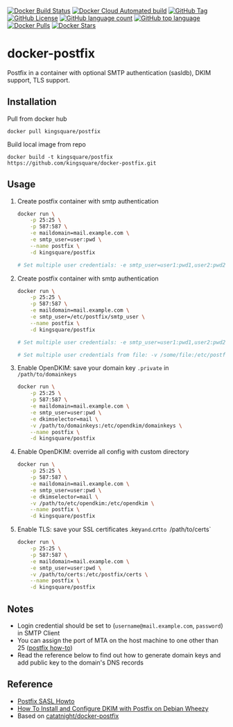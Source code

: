 [![Docker Build Status](https://img.shields.io/docker/cloud/build/kingsquare/postfix?style=flat-square)](https://hub.docker.com/r/kingsquare/postfix/builds)
[![Docker Cloud Automated build](https://img.shields.io/docker/cloud/automated/kingsquare/postfix?style=flat-square)](https://hub.docker.com/r/kingsquare/postfix/builds)
[![GitHub Tag](https://img.shields.io/github/v/tag/kingsquare/docker-postfix?style=flat-square)](https://github.com/kingsquare/docker-postfix)
[![GitHub License](https://img.shields.io/github/license/kingsquare/docker-postfix?style=flat-square)](https://github.com/kingsquare/docker-postfix)
[![GitHub language count](https://img.shields.io/github/languages/count/kingsquare/docker-postfix?style=flat-square)](https://github.com/kingsquare/docker-postfix)
[![GitHub top language](https://img.shields.io/github/languages/top/kingsquare/docker-postfix?style=flat-square)](https://github.com/kingsquare/docker-postfix)
[![Docker Pulls](https://img.shields.io/docker/pulls/kingsquare/postfix?style=flat-square)](https://hub.docker.com/r/kingsquare/postfix)
[![Docker Stars](https://img.shields.io/docker/stars/kingsquare/postfix?style=flat-square)](https://hub.docker.com/r/kingsquare/postfix)

# docker-postfix

Postfix in a container with optional SMTP authentication (sasldb), DKIM support, TLS support.

## Installation

Pull from docker hub

    docker pull kingsquare/postfix

Build local image from repo

    docker build -t kingsquare/postfix https://github.com/kingsquare/docker-postfix.git

## Usage

1. Create postfix container with smtp authentication

	```bash
	docker run \
	    -p 25:25 \
        -p 587:587 \
        -e maildomain=mail.example.com \
        -e smtp_user=user:pwd \
        --name postfix \
        -d kingsquare/postfix
 
	# Set multiple user credentials: -e smtp_user=user1:pwd1,user2:pwd2,...,userN:pwdN
	```

1. Create postfix container with smtp authentication

	```bash
	docker run \
	    -p 25:25 \
        -p 587:587 \
        -e maildomain=mail.example.com \
        -e smtp_user=/etc/postfix/smtp_user \
        --name postfix \
        -d kingsquare/postfix
 
	# Set multiple user credentials: -e smtp_user=user1:pwd1,user2:pwd2,...,userN:pwdN
 
	# Set multiple user credentials from file: -v /some/file:/etc/postfix/smtp_users
 
1. Enable OpenDKIM: save your domain key `.private` in `/path/to/domainkeys`

	```bash
	docker run \
	    -p 25:25 \
        -p 587:587 \
        -e maildomain=mail.example.com \
        -e smtp_user=user:pwd \
        -e dkimselector=mail \
        -v /path/to/domainkeys:/etc/opendkim/domainkeys \
        --name postfix \
        -d kingsquare/postfix
	```

1. Enable OpenDKIM: override all config with custom directory

	```bash
	docker run \
	    -p 25:25 \
	    -p 587:587 \
        -e maildomain=mail.example.com \
        -e smtp_user=user:pwd \
        -e dkimselector=mail \
        -v /path/to/etc/opendkim:/etc/opendkim \
        --name postfix \
        -d kingsquare/postfix
	```

1. Enable TLS: save your SSL certificates .key` and `.crt` to  `/path/to/certs`
    
    ```bash
    docker run \
	    -p 25:25 \
        -p 587:587 \
        -e maildomain=mail.example.com \
        -e smtp_user=user:pwd \
        -v /path/to/certs:/etc/postfix/certs \
        --name postfix \
        -d kingsquare/postfix
    ```

## Notes

+ Login credential should be set to (`username@mail.example.com`, `password`) in SMTP Client
+ You can assign the port of MTA on the host machine to one other than 25 ([postfix how-to](http://www.postfix.org/MULTI_INSTANCE_README.html))
+ Read the reference below to find out how to generate domain keys and add public key to the domain's DNS records

## Reference
+ [Postfix SASL Howto](http://www.postfix.org/SASL_README.html)
+ [How To Install and Configure DKIM with Postfix on Debian Wheezy](https://www.digitalocean.com/community/articles/how-to-install-and-configure-dkim-with-postfix-on-debian-wheezy)
+ Based on [catatnight/docker-postfix](https://github.com/catatnight/docker-postfix)

